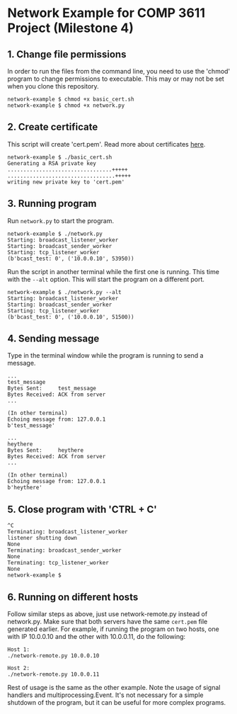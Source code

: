 # Network Example for COMP 3611 Project (Milestone 4)

## 1. Change file permissions

In order to run the files from the command line, you need to use the 'chmod' program to change permissions to executable. This may or may not be set when you clone this repository.

```
network-example $ chmod +x basic_cert.sh 
network-example $ chmod +x network.py 
```

## 2. Create certificate

This script will create 'cert.pem'. 
Read more about certificates [here](https://www.sslshopper.com/article-most-common-openssl-commands.html).

```
network-example $ ./basic_cert.sh
Generating a RSA private key
.................................+++++
..................................+++++
writing new private key to 'cert.pem'
```

## 3. Running program

Run `network.py` to start the program.

```
network-example $ ./network.py
Starting: broadcast_listener_worker
Starting: broadcast_sender_worker
Starting: tcp_listener_worker
(b'bcast_test: 0', ('10.0.0.10', 53950))
```

Run the script in another terminal while the first one is running. This time with the `--alt` option.
This will start the program on a different port.

```
network-example $ ./network.py --alt
Starting: broadcast_listener_worker
Starting: broadcast_sender_worker
Starting: tcp_listener_worker
(b'bcast_test: 0', ('10.0.0.10', 51500))
```

## 4. Sending message

Type in the terminal window while the program is running to send a message.

```
...
test_message
Bytes Sent:     test_message
Bytes Received: ACK from server
...

(In other terminal)
Echoing message from: 127.0.0.1
b'test_message'
```

```
...
heythere
Bytes Sent:     heythere
Bytes Received: ACK from server
...

(In other terminal)
Echoing message from: 127.0.0.1
b'heythere'
```

## 5. Close program with 'CTRL + C'

```
^C
Terminating: broadcast_listener_worker
listener shutting down
None
Terminating: broadcast_sender_worker
None
Terminating: tcp_listener_worker
None
network-example $
```

## 6. Running on different hosts

Follow similar steps as above, just use network-remote.py instead of network.py.
Make sure that both servers have the same `cert.pem` file generated earlier.
For example, if running the program on two hosts, one with IP 10.0.0.10 and the other with 10.0.0.11, do the following:

```
Host 1:
./network-remote.py 10.0.0.10

Host 2:
./network-remote.py 10.0.0.11
```

Rest of usage is the same as the other example.
Note the usage of signal handlers and multiprocessing.Event.
It's not necessary for a simple shutdown of the program, but it can be useful for more complex programs.
